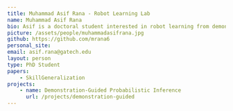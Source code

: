 ```yaml
---
title: Muhammad Asif Rana - Robot Learning Lab
name: Muhammad Asif Rana
bio: Asif is a doctoral student interested in robot learning from demonstration, motion planning and controls. Before joining the PhD program at Georgia Tech, Asif did his MS in Electrical and Computer Engineering  from the same institute in 2015 and his BS in Electrical Engineering from Lahore University of Management Sciences in 2012.
picture: /assets/people/muhammadasifrana.jpg
github: https://github.com/mrana6
personal_site: 
email: asif.rana@gatech.edu
layout: person
type: PhD Student
papers:
    - SkillGeneralization
projects: 
    - name: Demonstration-Guided Probabilistic Inference
      url: /projects/demonstration-guided
---
```

